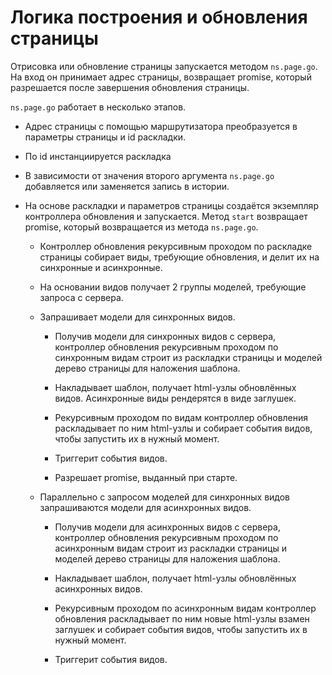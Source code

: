 # Логика построения и обновления страницы

Отрисовка или обновление страницы запускается методом `ns.page.go`. На вход он принимает адрес страницы, возвращает promise, который разрешается после завершения обновления страницы.

`ns.page.go` работает в несколько этапов.

 - Адрес страницы с помощью маршрутизатора преобразуется в параметры страницы и id раскладки.

 - По id инстанциируется раскладка

 - В зависимости от значения второго аргумента `ns.page.go` добавляется или заменяется запись в истории.

 - На основе раскладки и параметров страницы создаётся экземпляр контроллера обновления и запускается. Метод `start` возвращает promise, который возвращается из метода `ns.page.go`.

   - Контроллер обновления рекурсивным проходом по раскладке страницы собирает виды, требующие обновления, и делит их на синхронные и асинхронные.

   - На основании видов получает 2 группы моделей, требующие запроса с сервера.

   - Запрашивает модели для синхронных видов.

     - Получив модели  для синхронных видов с сервера, контроллер обновления рекурсивным проходом по синхронным видам строит из раскладки страницы и моделей дерево страницы для наложения шаблона.

     - Накладывает шаблон, получает html-узлы обновлённых видов. Асинхронные виды рендерятся в виде заглушек.

     - Рекурсивным проходом по видам контроллер обновления раскладывает по ним html-узлы и собирает события видов, чтобы запустить их в нужный момент.

     - Триггерит события видов.

     - Разрешает promise, выданный при старте.

   - Параллельно с запросом моделей для синхронных видов запрашиваются модели для асинхронных видов.

     - Получив модели  для асинхронных видов с сервера, контроллер обновления рекурсивным проходом по асинхронным видам строит из раскладки страницы и моделей дерево страницы для наложения шаблона.

     - Накладывает шаблон, получает html-узлы обновлённых асинхронных видов.

     - Рекурсивным проходом по асинхронным видам контроллер обновления раскладывает по ним новые html-узлы взамен заглушек и собирает события видов, чтобы запустить их в нужный момент.

     - Триггерит события видов.
